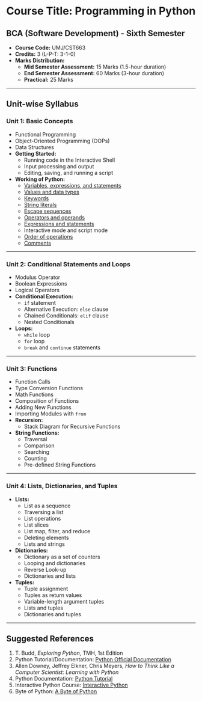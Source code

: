 # **Course Title:** Programming in Python
## **BCA (Software Development) - Sixth Semester**


- **Course Code:** UMJ/CST663
- **Credits:** 3 (L-P-T: 3-1-0)
- **Marks Distribution:**
  - **Mid Semester Assessment:** 15 Marks (1.5-hour duration)
  - **End Semester Assessment:** 60 Marks (3-hour duration)
  - **Practical:** 25 Marks

---

## **Unit-wise Syllabus**

### **Unit 1: Basic Concepts**

- Functional Programming
- Object-Oriented Programming (OOPs)
- Data Structures
- **Getting Started:**
  - Running code in the Interactive Shell
  - Input processing and output
  - Editing, saving, and running a script
- **Working of Python:**
  - [Variables, expressions, and statements](unit1/t1.py)
  - [Values and data types](unit1/t2.py)
  - [Keywords](unit1/t3.py)
  - [String literals](unit1/t4.py)
  - [Escape sequences](unit1/t5.py)
  - [Operators and operands](unit1/t6.py)
  - [Expressions and statements](unit1/t1.py)
  - Interactive mode and script mode
  - [Order of operations](unit1/t7.py)
  - [Comments](unit1/t8.py)

---

### **Unit 2: Conditional Statements and Loops**

- Modulus Operator
- Boolean Expressions
- Logical Operators
- **Conditional Execution:**
  - `if` statement
  - Alternative Execution: `else` clause
  - Chained Conditionals: `elif` clause
  - Nested Conditionals
- **Loops:**
  - `while` loop
  - `for` loop
  - `break` and `continue` statements

---

### **Unit 3: Functions**

- Function Calls
- Type Conversion Functions
- Math Functions
- Composition of Functions
- Adding New Functions
- Importing Modules with `from`
- **Recursion:**
  - Stack Diagram for Recursive Functions
- **String Functions:**
  - Traversal
  - Comparison
  - Searching
  - Counting
  - Pre-defined String Functions

---

### **Unit 4: Lists, Dictionaries, and Tuples**

- **Lists:**
  - List as a sequence
  - Traversing a list
  - List operations
  - List slices
  - List map, filter, and reduce
  - Deleting elements
  - Lists and strings
- **Dictionaries:**
  - Dictionary as a set of counters
  - Looping and dictionaries
  - Reverse Look-up
  - Dictionaries and lists
- **Tuples:**
  - Tuple assignment
  - Tuples as return values
  - Variable-length argument tuples
  - Lists and tuples
  - Dictionaries and tuples

---

## **Suggested References**

1. T. Budd, _Exploring Python_, TMH, 1st Edition
2. Python Tutorial/Documentation: [Python Official Documentation](http://www.python.org)
3. Allen Downey, Jeffrey Elkner, Chris Meyers, _How to Think Like a Computer Scientist: Learning with Python_
4. Python Documentation: [Python Tutorial](http://docs.python.org/3/tutorial/index.html)
5. Interactive Python Course: [Interactive Python](http://interactivepython.org/courseb1/static/pythonds)
6. Byte of Python: [A Byte of Python](http://www.ibiblio.org/g2swap/byteofpython/read/)
